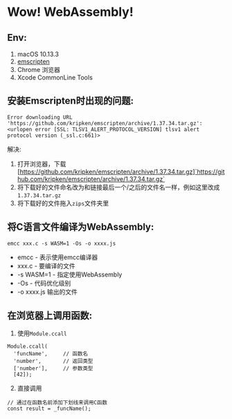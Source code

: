 # Wow! WebAssembly!

## Env:
1. macOS 10.13.3
2. [emscripten](https://github.com/kripken/emscripten)
3. Chrome 浏览器
4. Xcode CommonLine Tools

## 安装Emscripten时出现的问题:
```
Error downloading URL 'https://github.com/kripken/emscripten/archive/1.37.34.tar.gz': <urlopen error [SSL: TLSV1_ALERT_PROTOCOL_VERSION] tlsv1 alert protocol version (_ssl.c:661)>
```
解决:
1. 打开浏览器，下载[https://github.com/kripken/emscripten/archive/1.37.34.tar.gz]`https://github.com/kripken/emscripten/archive/1.37.34.tar.gz`
2. 将下载好的文件命名改为和链接最后一个/之后的文件名一样，例如这里改成`1.37.34.tar.gz`
3. 将下载好的文件拖入`zips`文件夹里

## 将C语言文件编译为WebAssembly:
```
emcc xxx.c -s WASM=1 -Os -o xxxx.js
```
* emcc - 表示使用emcc编译器
* xxx.c - 要编译的文件
* -s WASM=1 - 指定使用WebAssembly
* -Os - 代码优化级别
* -o xxxx.js 输出的文件

## 在浏览器上调用函数:
1. 使用`Module.ccall`
```
Module.ccall(
  'funcName',     // 函数名
  'number',       // 返回类型
  ['number'],     // 参数类型
  [42]);  
```

2. 直接调用
```
// 通过在函数名前添加下划线来调用C函数
const result = _funcName();
```

